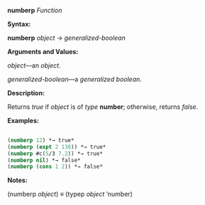 **numberp** *Function* 



**Syntax:** 



**numberp** *object → generalized-boolean* 



**Arguments and Values:** 



*object*—an *object*. 



*generalized-boolean*—a *generalized boolean*. 



**Description:** 



Returns *true* if *object* is of *type* **number**; otherwise, returns *false*. 







 



 



**Examples:**
```lisp
 
(numberp 12) *→ true* 
(numberp (expt 2 130)) *→ true* 
(numberp #c(5/3 7.2)) *→ true* 
(numberp nil) *→ false* 
(numberp (cons 1 2)) *→ false* 

```
**Notes:** 



(numberp *object*) *≡* (typep *object* ’number) 



